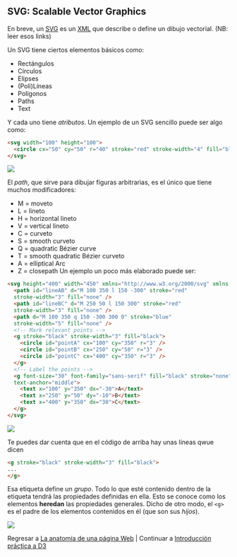## SVG: Scalable Vector Graphics

En breve, un [SVG](https://www.w3schools.com/graphics/svg_intro.asp) es un [XML](https://www.w3schools.com/Xml/) que describe o define un dibujo vectorial. (NB: leer esos links)

Un SVG tiene ciertos elementos básicos como:
- Rectángulos
- Círculos
- Elipses
- (Poli)Líneas
- Polígonos
- Paths
- Text

Y cada uno tiene _atributos_. Un ejemplo de un SVG sencillo puede ser algo como:

```html
<svg width="100" height="100">
  <circle cx="50" cy="50" r="40" stroke="red" stroke-width="4" fill="blue" />
</svg>
```
<img src="https://centrogeo.github.io/geoinformatica/d3/circle.svg"/>

El _path_, que sirve para dibujar figuras arbitrarias, es el único que tiene muchos modificadores:
* M = moveto
* L = lineto
* H = horizontal lineto
* V = vertical lineto
* C = curveto
* S = smooth curveto
* Q = quadratic Bézier curve
* T = smooth quadratic Bézier curveto
* A = elliptical Arc
* Z = closepath
Un ejemplo un poco más elaborado puede ser:

```html
<svg height="400" width="450" xmlns="http://www.w3.org/2000/svg" xmlns:xlink="http://www.w3.org/1999/xlink">
  <path id="lineAB" d="M 100 350 l 150 -300" stroke="red"
  stroke-width="3" fill="none" />
  <path id="lineBC" d="M 250 50 l 150 300" stroke="red"
  stroke-width="3" fill="none" />
  <path d="M 100 350 q 150 -300 300 0" stroke="blue"
  stroke-width="5" fill="none" />
  <!-- Mark relevant points -->
  <g stroke="black" stroke-width="3" fill="black">
    <circle id="pointA" cx="100" cy="350" r="3" />
    <circle id="pointB" cx="250" cy="50" r="3" />
    <circle id="pointC" cx="400" cy="350" r="3" />
  </g>
  <!-- Label the points -->
  <g font-size="30" font-family="sans-serif" fill="black" stroke="none"
  text-anchor="middle">
    <text x="100" y="350" dx="-30">A</text>
    <text x="250" y="50" dy="-10">B</text>
    <text x="400" y="350" dx="30">C</text>
  </g>
</svg>
```
<img src="https://centrogeo.github.io/geoinformatica/d3/path.svg"/>

Te puedes dar cuenta que en el código de arriba hay unas líneas qwue dicen
```html
<g stroke="black" stroke-width="3" fill="black">
...
</g>
```
Esa etiqueta define un _grupo_. Todo lo que esté contenido dentro de la etiqueta
tendrá las propiedades definidas en ella. Esto se conoce como los elementos **heredan**
las propiedades generales. Dicho de otro modo, el `<g>` es el padre de los elementos
contenidos en él (que son sus _hijos_).

<img src="https://centrogeo.github.io/geoinformatica/d3/dudas.svg"/>

Regresar a [La anatomía de una página Web](anatomia_web.md) | Continuar a [Introducción práctica a D3](d3_1.md)
